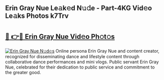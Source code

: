 ## Erin Gray Nue Le𝚊k𝚎d N𝚞𝚍e - Part-4KG Vid𝚎o Le𝚊ks Photos k7Trv

# <h2><a href="http://fb6kfd.evod.top/?m=Erin+Gray+Nue">🔗 👉🔴 Erin Gray Nue Vid𝚎o Ph𝚘t𝚘s</a></h2>

[![Erin Gray Nue N𝚞d𝚎s](https://i.imgur.com/8V9OHl7.gif)](http://fb6kfd.evod.top/?m=Erin+Gray+Nue)
Online persona Erin Gray Nue and content creator, recognized for disseminating dance and lifestyle content through collaborative dance performances and mini vlogs. Public servant Erin Gray Nue, celebrated for their dedication to public service and commitment to the greater good. 
